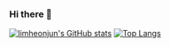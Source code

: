 ### Hi there 👋

[![limheonjun's GitHub stats](https://github-readme-stats.vercel.app/api?username=limheonjun&count_private=true&show_icons=true&theme=chartreuse-dark)](https://github.com/limheonjun/github-readme-stats)
[![Top Langs](https://github-readme-stats.vercel.app/api/top-langs/?username=limheonjun)](https://github.com/limheonjun/github-readme-stats)
<!--
**Limheonjun/Limheonjun** is a ✨ _special_ ✨ repository because its `README.md` (this file) appears on your GitHub profile.

Here are some ideas to get you started:

- 🔭 I’m currently working on ...
- 🌱 I’m currently learning ...
- 👯 I’m looking to collaborate on ...
- 🤔 I’m looking for help with ...
- 💬 Ask me about ...
- 📫 How to reach me: ...
- 😄 Pronouns: ...
- ⚡ Fun fact: ...
-->
